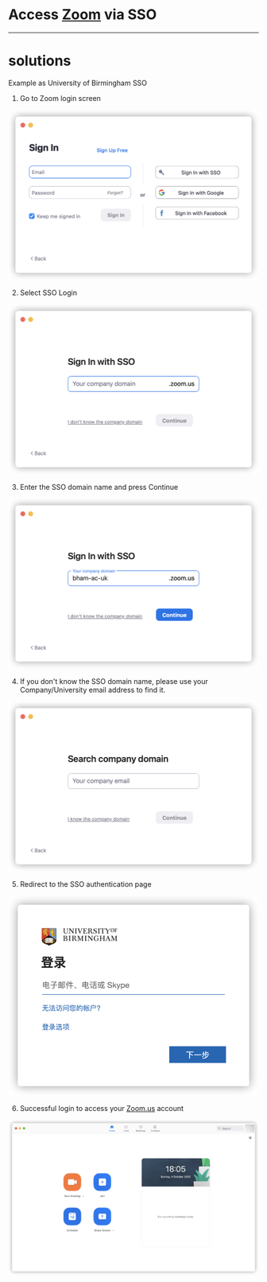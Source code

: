 # Access [Zoom](http://zoom.us/) via SSO

---

# solutions

Example as University of Birmingham SSO

  1. Go to Zoom login screen
   
   ![](./1.png)
  
  2. Select SSO Login
   
   ![](./2.png)
  
  3. Enter the SSO domain name and press Continue
   
   ![](./3.png)
  
  4. If you don't know the SSO domain name, please use your Company/University email address to find it.

   ![](./4.png)
  
  5. Redirect to the SSO authentication page
     
   ![](./5.png)

  6. Successful login to access your [Zoom.us](http://zoom.us/) account
   
   ![](./6.png)